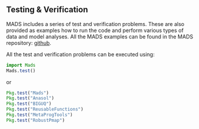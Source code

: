 Testing & Verification
--------------

MADS includes a series of test and verification problems.
These are also provided as examples how to run the code and perform various types of data and model analyses.
All the MADS examples can be found in the MADS repository: [github](https://github.com/madsjulia/Mads.jl/tree/master/examples).

All the test and verification problems can be executed using:

```julia
import Mads
Mads.test()
```

or

```julia
Pkg.test("Mads")
Pkg.test("Anasol")
Pkg.test("BIGUQ")
Pkg.test("ReusableFunctions")
Pkg.test("MetaProgTools")
Pkg.test("RobustPmap")
```